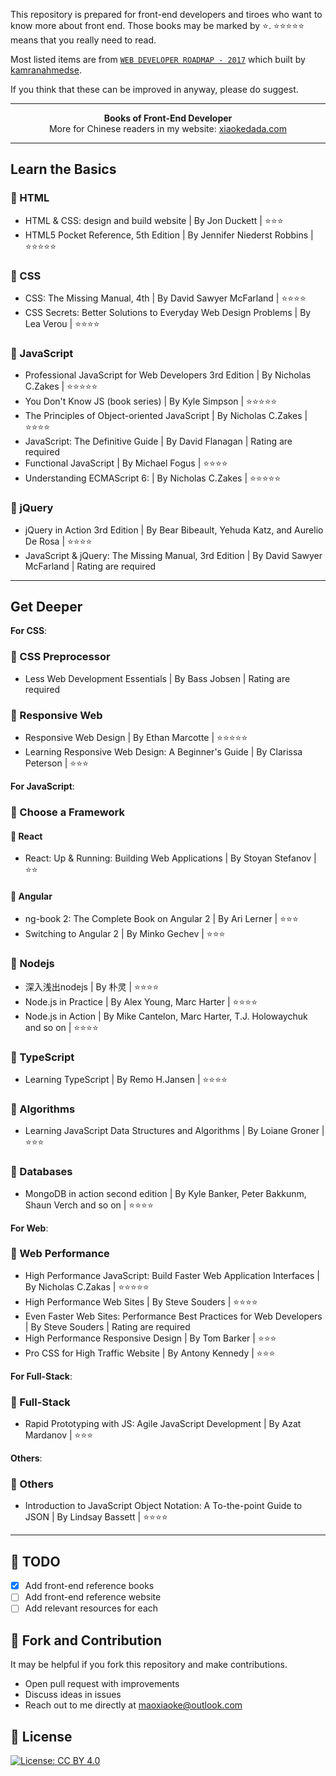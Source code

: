 This repository is prepared for front-end developers and tiroes who want to know more about front end. Those books may be marked by ⭐. ⭐⭐⭐⭐⭐ means that you really need to read.

Most listed items are from [`WEB DEVELOPER ROADMAP - 2017`](https://github.com/kamranahmedse/developer-roadmap) which built by [kamranahmedse](https://github.com/kamranahmedse).

If you think that these can be improved in anyway, please do suggest.

***

<p align="center"><b> Books of Front-End Developer </b> <br/> More for Chinese readers in my website: <a href="http://xiaokedada.com/" target="_blank">xiaokedada.com</a> </p>

***

## Learn the Basics

### 🍖 HTML

- HTML & CSS: design and build website  | By Jon Duckett   | ⭐⭐⭐
- HTML5 Pocket Reference, 5th Edition   | By Jennifer Niederst Robbins  | ⭐⭐⭐⭐⭐

### 🥞 CSS

- CSS: The Missing Manual, 4th  | By David Sawyer McFarland | ⭐⭐⭐⭐
- CSS Secrets: Better Solutions to Everyday Web Design Problems | By Lea Verou  | ⭐⭐⭐⭐

### 🌮 JavaScript

- Professional JavaScript for Web Developers 3rd Edition    | By Nicholas C.Zakes   | ⭐⭐⭐⭐⭐
- You Don't Know JS (book series)   | By Kyle Simpson   | ⭐⭐⭐⭐⭐
- The Principles of Object-oriented JavaScript  | By Nicholas C.Zakes   | ⭐⭐⭐⭐
- JavaScript: The Definitive Guide  | By David Flanagan | Rating are required
- Functional JavaScript | By Michael Fogus  | ⭐⭐⭐⭐
- Understanding ECMAScript 6:     | By Nicholas C.Zakes   | ⭐⭐⭐⭐⭐

### 🍔 jQuery

- jQuery in Action 3rd Edition  | By Bear Bibeault, Yehuda Katz, and Aurelio De Rosa    | ⭐⭐⭐⭐
- JavaScript & jQuery: The Missing Manual, 3rd Edition  | By David Sawyer McFarland | Rating are required

***

## Get Deeper

**For CSS**:

### 🌭 CSS Preprocessor

- Less Web Development Essentials   | By Bass Jobsen    | Rating are required

### 🥓 Responsive Web

- Responsive Web Design | By Ethan Marcotte | ⭐⭐⭐⭐⭐
- Learning Responsive Web Design: A Beginner's Guide    | By Clarissa Peterson  | ⭐⭐⭐

**For JavaScript**:

### 🍺 Choose a Framework

#### 🍻 React

- React: Up & Running: Building Web Applications    | By Stoyan Stefanov    | ⭐⭐

#### 🥙 Angular

- ng-book 2: The Complete Book on Angular 2   | By Ari Lerner   | ⭐⭐⭐
- Switching to Angular 2    | By Minko Gechev   | ⭐⭐⭐

### 🍟 Nodejs

- 深入浅出nodejs    | By 朴灵    | ⭐⭐⭐⭐
- Node.js in Practice   | By Alex Young, Marc Harter    | ⭐⭐⭐⭐
- Node.js in Action | By Mike Cantelon, Marc Harter, T.J. Holowaychuk and so on | ⭐⭐⭐⭐

### 🥖 TypeScript

- Learning TypeScript   | By Remo H.Jansen  | ⭐⭐⭐⭐

### 🍙 Algorithms

- Learning JavaScript Data Structures and Algorithms    | By Loiane Groner  | ⭐⭐⭐

### 🍬 Databases

- MongoDB in action second edition  | By Kyle Banker, Peter Bakkunm, Shaun Verch and so on  | ⭐⭐⭐⭐

**For Web**:

### 🍘 Web Performance

- High Performance JavaScript: Build Faster Web Application Interfaces  | By Nicholas C.Zakas   | ⭐⭐⭐⭐⭐
- High Performance Web Sites    | By Steve Souders | ⭐⭐⭐⭐
- Even Faster Web Sites: Performance Best Practices for Web Developers  | By  Steve Souders | Rating are required
- High Performance Responsive Design    | By Tom Barker | ⭐⭐⭐
- Pro CSS for High Traffic Website  | By Antony Kennedy | ⭐⭐⭐

**For Full-Stack**:

### 🍉 Full-Stack

- Rapid Prototyping with JS: Agile JavaScript Development   | By Azat Mardanov  | ⭐⭐⭐

**Others**:

### 🍄 Others

- Introduction to JavaScript Object Notation: A To-the-point Guide to JSON  | By Lindsay Bassett    | ⭐⭐⭐⭐

***

## 📌 TODO

- [X] Add front-end reference books
- [ ] Add front-end reference website
- [ ] Add relevant resources for each

## 🚀 Fork and Contribution

It may be helpful if you fork this repository and make contributions.

- Open pull request with improvements
- Discuss ideas in issues
- Reach out to me directly at maoxiaoke@outlook.com

## 🍚 License

[![License: CC BY 4.0](https://img.shields.io/badge/License-CC%20BY%204.0-lightgrey.svg)](https://creativecommons.org/licenses/by/4.0/)